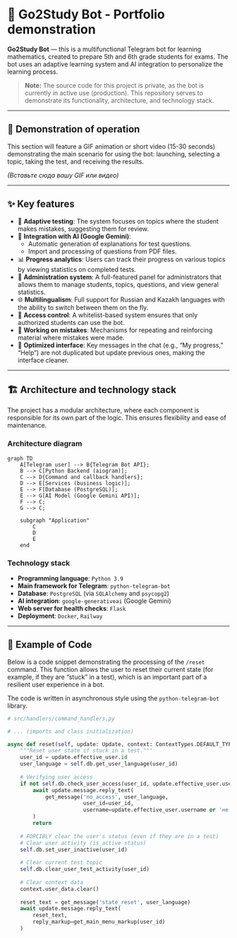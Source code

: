 # 🤖 Go2Study Bot - Portfolio demonstration

**Go2Study Bot** — this is a multifunctional Telegram bot for learning mathematics, created to prepare 5th and 6th grade students for exams. The bot uses an adaptive learning system and AI integration to personalize the learning process.

> **Note:** The source code for this project is private, as the bot is currently in active use (production). This repository serves to demonstrate its functionality, architecture, and technology stack.

---

## 🎥 Demonstration of operation

This section will feature a GIF animation or short video (15-30 seconds) demonstrating the main scenario for using the bot: launching, selecting a topic, taking the test, and receiving the results.

*(Вставьте сюда вашу GIF или видео)*

---

## ✨ Key features

-   🎯 **Adaptive testing**: The system focuses on topics where the student makes mistakes, suggesting them for review.
-   🤖 **Integration with AI (Google Gemini)**: 
    -   Automatic generation of explanations for test questions.
    -   Import and processing of questions from PDF files.
-   📊 **Progress analytics**: Users can track their progress on various topics by viewing statistics on completed tests.
-   👥 **Administration system**: A full-featured panel for administrators that allows them to manage students, topics, questions, and view general statistics.
-   🌐 **Multilingualism**: Full support for Russian and Kazakh languages with the ability to switch between them on the fly.
-   🔐 **Access control**: A whitelist-based system ensures that only authorized students can use the bot.
-   🔄 **Working on mistakes**: Mechanisms for repeating and reinforcing material where mistakes were made.
-   💬 **Optimized interface**: Key messages in the chat (e.g., “My progress,” “Help”) are not duplicated but update previous ones, making the interface cleaner.

---

## 🏗️ Architecture and technology stack

The project has a modular architecture, where each component is responsible for its own part of the logic. This ensures flexibility and ease of maintenance.

### Architecture diagram

```mermaid
graph TD
    A[Telegram user] --> B{Telegram Bot API};
    B --> C[Python Backend (aiogram)];
    C --> D{Command and callback handlers};
    D --> E[Services (business logic)];
    E --> F[Database (PostgreSQL)];
    E --> G[AI Model (Google Gemini API)];
    F --> C;
    G --> C;

    subgraph "Application"
        C
        D
        E
    end
```

### Technology stack

-   **Programming language**: `Python 3.9`
-   **Main framework for Telegram**: `python-telegram-bot`
-   **Database**: `PostgreSQL` (via `SQLAlchemy` and `psycopg2`)
-   **AI integration**: `google-generativeai` (Google Gemini)
-   **Web server for health checks**: `Flask`
-   **Deployment**: `Docker`, `Railway`

---

## 📄 Example of Code

Below is a code snippet demonstrating the processing of the `/reset` command. This function allows the user to reset their current state (for example, if they are “stuck” in a test), which is an important part of a resilient user experience in a bot.

The code is written in asynchronous style using the `python-telegram-bot` library.

```python
# src/handlers/command_handlers.py

# ... (imports and class initialization)

async def reset(self, update: Update, context: ContextTypes.DEFAULT_TYPE) -> None:
    """Reset user state if stuck in a test."""
    user_id = update.effective_user.id
    user_language = self.db.get_user_language(user_id)
    
    # Verifying user access
    if not self.db.check_user_access(user_id, update.effective_user.username):
        await update.message.reply_text(
            get_message('no_access', user_language, 
                        user_id=user_id, 
                        username=update.effective_user.username or 'не указан')
        )
        return
    
    # FORCIBLY clear the user's status (even if they are in a test)
    # Clear user activity (is_active status)
    self.db.set_user_inactive(user_id)
    
    # Clear current test topic
    self.db.clear_user_test_activity(user_id)
    
    # Clear context data
    context.user_data.clear()
    
    reset_text = get_message('state_reset', user_language)
    await update.message.reply_text(
        reset_text,
        reply_markup=get_main_menu_markup(user_id)
    )

```

